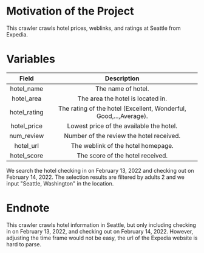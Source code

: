 # Motivation of the Project

This crawler crawls hotel prices, weblinks, and ratings at Seattle from Expedia. 



# Variables

|    Field     |                         Description                          |
| :----------: | :----------------------------------------------------------: |
|  hotel_name  |                      The name of hotel.                      |
|  hotel_area  |              The area the hotel is located in.               |
| hotel_rating | The rating of the hotel (Excellent, Wonderful, Good,...,Average). |
| hotel_price  |           Lowest price of the available the hotel.           |
|  num_review  |           Number of the review the hotel received.           |
|  hotel_url   |              The weblink of the hotel homepage.              |
| hotel_score  |               The score of the hotel received.               |

We search the hotel checking in on February 13, 2022 and checking out on February 14, 2022. The selection results are filtered by adults 2 and we input "Seattle, Washington" in the location. 



# Endnote

This crawler crawls hotel information in Seattle, but only including checking in on February 13, 2022, and checking out on February 14, 2022. However, adjusting the time frame would not be easy, the url of the Expedia website is hard to parse. 



